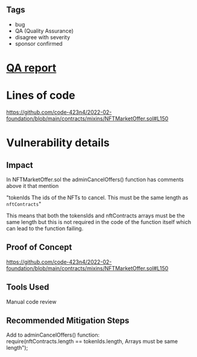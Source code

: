 ## Tags

- bug
- QA (Quality Assurance)
- disagree with severity
- sponsor confirmed

# [QA report](https://github.com/code-423n4/2022-02-foundation-findings/issues/9) 

# Lines of code

https://github.com/code-423n4/2022-02-foundation/blob/main/contracts/mixins/NFTMarketOffer.sol#L150


# Vulnerability details

## Impact
In NFTMarketOffer.sol the adminCancelOffers() function has comments above it that mention 

"tokenIds The ids of the NFTs to cancel. This must be the same length as `nftContracts`"

This means that both the tokensIds and nftContracts arrays must be the same length but this is not required in the code of the function itself which can lead to the function failing. 

## Proof of Concept
https://github.com/code-423n4/2022-02-foundation/blob/main/contracts/mixins/NFTMarketOffer.sol#L150

## Tools Used
Manual code review 

## Recommended Mitigation Steps
Add to adminCancelOffers() function:  
require(nftContracts.length == tokenIds.length, Arrays must be same length");

